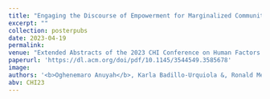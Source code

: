 ```yaml
---
title: "Engaging the Discourse of Empowerment for Marginalized Communities Through Research and Design Participation"
excerpt: ""
collection: posterpubs
date: 2023-04-19
permalink:
venue: "Extended Abstracts of the 2023 CHI Conference on Human Factors in Computing Systems (CHI '23), Hamburg, Germany."
paperurl: 'https://dl.acm.org/doi/pdf/10.1145/3544549.3585678'
image:
authors: '<b>Oghenemaro Anuyah</b>, Karla Badillo-Urquiola &, Ronald Metoyer.'
abv: CHI23
---
```

